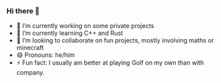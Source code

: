 ### Hi there 👋

- 🔭 I’m currently working on some private projects
- 🌱 I’m currently learning C++ and Rust
- 👯 I’m looking to collaborate on fun projects, mostly involving maths or minecraft
- 😄 Pronouns: he/him
- ⚡ Fun fact: I usually am better at playing Golf on my own than with company.  
  
<!-- - 💬 Ask me about maths -->
<!-- - 📫 How to reach me: just reach out on GitHub -->
<!--
**jakobgraetz/jakobgraetz** is a ✨ _special_ ✨ repository because its `README.md` (this file) appears on your GitHub profile.

Here are some ideas to get you started:

- 🔭 I’m currently working on ...
- 🌱 I’m currently learning ...
- 👯 I’m looking to collaborate on ...
- 🤔 I’m looking for help with ...
- 💬 Ask me about ...
- 📫 How to reach me: ...
- 😄 Pronouns: ...
- ⚡ Fun fact: ...
-->
